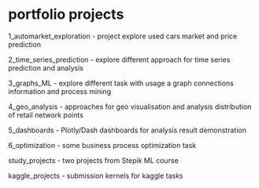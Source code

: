  # portfolio projects



1_automarket_exploration - project explore used cars market and price prediction

2_time_series_prediction - explore different approach for time series prediction and analysis

3_graphs_ML - explore different task with usage a graph connections information and process mining

4_geo_analysis - approaches for geo visualisation and analysis distribution of retail network points

5_dashboards - Plotly/Dash dashboards for analysis result demonstration

6_optimization - some business process optimization task

study_projects - two projects from Stepik ML course

kaggle_projects - submission kernels for kaggle tasks